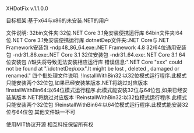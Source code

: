 XHDotFix v.1.1.0.0

目标框架:基于x64与x86的未安装.NET的用户

文件说明:
32bin文件夹:32位.NET Core 3.1免安装便携运行库
64bin文件夹:64位.NET Core 3.1免安装便携运行库
dotnetDep文件夹:.NET Core与.NET Framework安装包
	-ndp48_86_64.exe:.NET Framework 4.8 32/64位通用安装包
	-ndr31_86.exe:.NET Core 3.1 32位安装包
	-ndr31_64.exe:.NET Core 3.1 64位安装包
	//缺失将导致无法安装相应运行库 错误信息:".NET Core "xxx" could not be found at ".\dotnetDep\xxx".It might be lost , deleted , damaged or renamed."
四个批处理文件说明:
!InstallWithBin32:以32位模式运行程序.此模式只能安装两个32位包,如果已经安装某版本.NET将跳过对应版本
!InstallWithBin64:以64位模式运行程序.此模式能安装32位与64位包,如果已经安装某版本.NET将跳过对应版本
!ReinstallWithBin32:以32位模式运行程序.此模式只能安装两个32位包
!ReinstallWithBin64:以64位模式运行程序.此模式能安装32位与64位包
其他文件缺一不可

使用MIT协议开源
相互科技保留所有权
